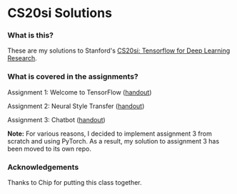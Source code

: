 # CS20si Solutions

### What is this?
These are my solutions to Stanford's [CS20si: Tensorflow for Deep
Learning Research][1].

### What is covered in the assignments?
Assignment 1: Welcome to TensorFlow ([handout][1])

Assignment 2: Neural Style Transfer ([handout][2])

Assignment 3: Chatbot ([handout][3])

**Note:** For various reasons, I decided to implement assignment 3
from scratch and using PyTorch. As a result, my solution to
assignment 3 has been moved to its own repo.

### Acknowledgements
Thanks to Chip for putting this class together.


[1]: http://web.stanford.edu/class/cs20si/assignments/a1.pdf
[2]: http://web.stanford.edu/class/cs20si/assignments/a2.pdf
[3]: http://web.stanford.edu/class/cs20si/assignments/a3.pdf